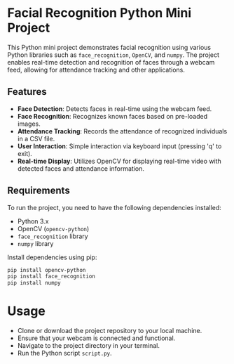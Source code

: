 # Facial Recognition Python Mini Project

This Python mini project demonstrates facial recognition using various Python libraries such as `face_recognition`, `OpenCV`, and `numpy`. The project enables real-time detection and recognition of faces through a webcam feed, allowing for attendance tracking and other applications.

## Features

- **Face Detection**: Detects faces in real-time using the webcam feed.
- **Face Recognition**: Recognizes known faces based on pre-loaded images.
- **Attendance Tracking**: Records the attendance of recognized individuals in a CSV file.
- **User Interaction**: Simple interaction via keyboard input (pressing 'q' to exit).
- **Real-time Display**: Utilizes OpenCV for displaying real-time video with detected faces and attendance information.

## Requirements

To run the project, you need to have the following dependencies installed:

- Python 3.x
- OpenCV (`opencv-python`)
- `face_recognition` library
- `numpy` library

Install dependencies using pip:

```bash
pip install opencv-python
pip install face_recognition
pip install numpy
```

# Usage
- Clone or download the project repository to your local machine.
- Ensure that your webcam is connected and functional.
- Navigate to the project directory in your terminal.
- Run the Python script `script.py`.